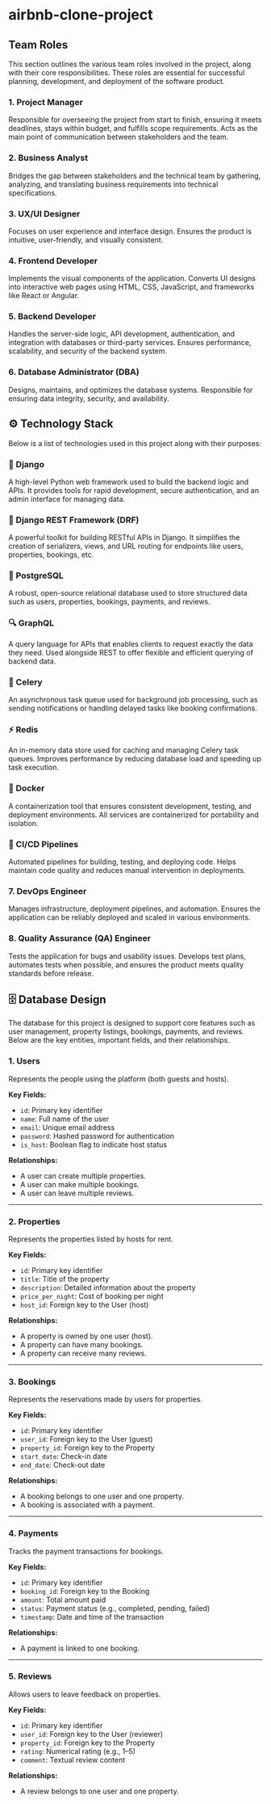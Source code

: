 # airbnb-clone-project

## Team Roles

This section outlines the various team roles involved in the project, along with their core responsibilities. These roles are essential for successful planning, development, and deployment of the software product.

### 1. Project Manager
Responsible for overseeing the project from start to finish, ensuring it meets deadlines, stays within budget, and fulfills scope requirements. Acts as the main point of communication between stakeholders and the team.

### 2. Business Analyst
Bridges the gap between stakeholders and the technical team by gathering, analyzing, and translating business requirements into technical specifications.

### 3. UX/UI Designer
Focuses on user experience and interface design. Ensures the product is intuitive, user-friendly, and visually consistent.

### 4. Frontend Developer
Implements the visual components of the application. Converts UI designs into interactive web pages using HTML, CSS, JavaScript, and frameworks like React or Angular.

### 5. Backend Developer
Handles the server-side logic, API development, authentication, and integration with databases or third-party services. Ensures performance, scalability, and security of the backend system.

### 6. Database Administrator (DBA)
Designs, maintains, and optimizes the database systems. Responsible for ensuring data integrity, security, and availability.


## ⚙️ Technology Stack

Below is a list of technologies used in this project along with their purposes:

### 🐍 Django
A high-level Python web framework used to build the backend logic and APIs. It provides tools for rapid development, secure authentication, and an admin interface for managing data.

### 🧰 Django REST Framework (DRF)
A powerful toolkit for building RESTful APIs in Django. It simplifies the creation of serializers, views, and URL routing for endpoints like users, properties, bookings, etc.

### 🐘 PostgreSQL
A robust, open-source relational database used to store structured data such as users, properties, bookings, payments, and reviews.

### 🔍 GraphQL
A query language for APIs that enables clients to request exactly the data they need. Used alongside REST to offer flexible and efficient querying of backend data.

### 🧵 Celery
An asynchronous task queue used for background job processing, such as sending notifications or handling delayed tasks like booking confirmations.

### ⚡ Redis
An in-memory data store used for caching and managing Celery task queues. Improves performance by reducing database load and speeding up task execution.

### 🐳 Docker
A containerization tool that ensures consistent development, testing, and deployment environments. All services are containerized for portability and isolation.

### 🔁 CI/CD Pipelines
Automated pipelines for building, testing, and deploying code. Helps maintain code quality and reduces manual intervention in deployments.

### 7. DevOps Engineer
Manages infrastructure, deployment pipelines, and automation. Ensures the application can be reliably deployed and scaled in various environments.

### 8. Quality Assurance (QA) Engineer
Tests the application for bugs and usability issues. Develops test plans, automates tests when possible, and ensures the product meets quality standards before release.


## 🗄️ Database Design

The database for this project is designed to support core features such as user management, property listings, bookings, payments, and reviews. Below are the key entities, important fields, and their relationships.

### 1. Users
Represents the people using the platform (both guests and hosts).

**Key Fields:**
- `id`: Primary key identifier
- `name`: Full name of the user
- `email`: Unique email address
- `password`: Hashed password for authentication
- `is_host`: Boolean flag to indicate host status

**Relationships:**
- A user can create multiple properties.
- A user can make multiple bookings.
- A user can leave multiple reviews.

---

### 2. Properties
Represents the properties listed by hosts for rent.

**Key Fields:**
- `id`: Primary key identifier
- `title`: Title of the property
- `description`: Detailed information about the property
- `price_per_night`: Cost of booking per night
- `host_id`: Foreign key to the User (host)

**Relationships:**
- A property is owned by one user (host).
- A property can have many bookings.
- A property can receive many reviews.

---

### 3. Bookings
Represents the reservations made by users for properties.

**Key Fields:**
- `id`: Primary key identifier
- `user_id`: Foreign key to the User (guest)
- `property_id`: Foreign key to the Property
- `start_date`: Check-in date
- `end_date`: Check-out date

**Relationships:**
- A booking belongs to one user and one property.
- A booking is associated with a payment.

---

### 4. Payments
Tracks the payment transactions for bookings.

**Key Fields:**
- `id`: Primary key identifier
- `booking_id`: Foreign key to the Booking
- `amount`: Total amount paid
- `status`: Payment status (e.g., completed, pending, failed)
- `timestamp`: Date and time of the transaction

**Relationships:**
- A payment is linked to one booking.

---

### 5. Reviews
Allows users to leave feedback on properties.

**Key Fields:**
- `id`: Primary key identifier
- `user_id`: Foreign key to the User (reviewer)
- `property_id`: Foreign key to the Property
- `rating`: Numerical rating (e.g., 1–5)
- `comment`: Textual review content

**Relationships:**
- A review belongs to one user and one property.

